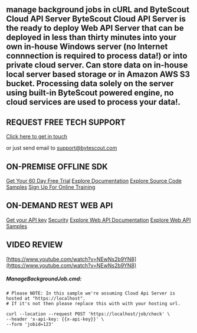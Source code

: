 ## manage background jobs in cURL and ByteScout Cloud API Server ByteScout Cloud API Server is the ready to deploy Web API Server that can be deployed in less than thirty minutes into your own in-house Windows server (no Internet connnection is required to process data!) or into private cloud server. Can store data on in-house local server based storage or in Amazon AWS S3 bucket. Processing data solely on the server using built-in ByteScout powered engine, no cloud services are used to process your data!.

## REQUEST FREE TECH SUPPORT

[Click here to get in touch](https://bytescout.zendesk.com/hc/en-us/requests/new?subject=ByteScout%20Cloud%20API%20Server%20Question)

or just send email to [support@bytescout.com](mailto:support@bytescout.com?subject=ByteScout%20Cloud%20API%20Server%20Question) 

## ON-PREMISE OFFLINE SDK 

[Get Your 60 Day Free Trial](https://bytescout.com/download/web-installer?utm_source=github-readme)
[Explore Documentation](https://bytescout.com/documentation/index.html?utm_source=github-readme)
[Explore Source Code Samples](https://github.com/bytescout/ByteScout-SDK-SourceCode/)
[Sign Up For Online Training](https://academy.bytescout.com/)


## ON-DEMAND REST WEB API

[Get your API key](https://app.pdf.co/signup?utm_source=github-readme)
[Security](https://pdf.co/security)
[Explore Web API Documentation](https://apidocs.pdf.co?utm_source=github-readme)
[Explore Web API Samples](https://github.com/bytescout/ByteScout-SDK-SourceCode/tree/master/PDF.co%20Web%20API)

## VIDEO REVIEW

[https://www.youtube.com/watch?v=NEwNs2b9YN8](https://www.youtube.com/watch?v=NEwNs2b9YN8)




<!-- code block begin -->

##### **ManageBackgroundJob.cmd:**
    
```
# Please NOTE: In this sample we're assuming Cloud Api Server is hosted at "https://localhost". 
# If it's not then please replace this with with your hosting url.

curl --location --request POST 'https://localhost/job/check' \
--header 'x-api-key: {{x-api-key}}' \
--form 'jobid=123'
```

<!-- code block end -->